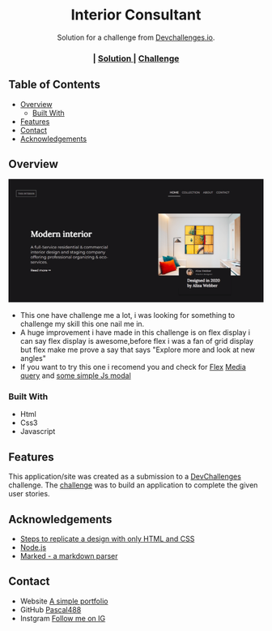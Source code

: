 <!-- Please update value in the {}  -->

<h1 align="center">Interior Consultant</h1>

<div align="center">
   Solution for a challenge from  <a href="http://devchallenges.io" target="_blank">Devchallenges.io</a>.
</div>

<div align="center">
  <h3>
    <span> | </span>
    <a href="https://{your-url-to-the-solution}">
      Solution
    </a>
    <span> | </span>
    <a href="https://devchallenges.io/challenges/Jymh2b2FyebRTUljkNcb">
      Challenge
    </a>
  </h3>
</div>

<!-- TABLE OF CONTENTS -->

## Table of Contents

- [Overview](#overview)
  - [Built With](#built-with)
- [Features](#features)
- [Contact](#contact)
- [Acknowledgements](#acknowledgements)

<!-- OVERVIEW -->

## Overview

![screenshot](./Img/Devchallenge2.png)


- This one have challenge me a lot, i was looking for something to challenge my skill this one nail me in. 
- A huge improvement i have made in this challenge is on flex display i can say  flex display is awesome,before flex i was a fan of grid display but flex make me prove a say that says "Explore more and look at new angles"
- If  you want to try this one i recomend you and check for [Flex](https://www.w3schools.com/cssref/css3_pr_flex.asp) [Media query](https://www.w3schools.com/cssref/css3_pr_mediaquery.asp) and  [some simple Js modal](https://www.w3schools.com/js/js_htmldom_html.asp)

### Built With

<!-- This section should list any major frameworks that you built your project using. Here are a few examples.-->

- Html
- Css3
- Javascript


## Features

<!-- List the features of your application or follow the template. Don't share the figma file here :) -->

This application/site was created as a submission to a [DevChallenges](https://devchallenges.io/challenges) challenge. The [challenge](https://devchallenges.io/challenges/Jymh2b2FyebRTUljkNcb) was to build an application to complete the given user stories.

## Acknowledgements

<!-- This section should list any articles or add-ons/plugins that helps you to complete the project. This is optional but it will help you in the future. For exmpale -->

- [Steps to replicate a design with only HTML and CSS](https://devchallenges-blogs.web.app/how-to-replicate-design/)
- [Node.js](https://nodejs.org/)
- [Marked - a markdown parser](https://github.com/chjj/marked)

## Contact

- Website [A simple portfolio](https://pascal488.github.io/)
- GitHub [Pascal488](https://github.com/Pascal488)
- Instgram [Follow me on IG](https://www.instagram.com/paschal_maximillian/)
